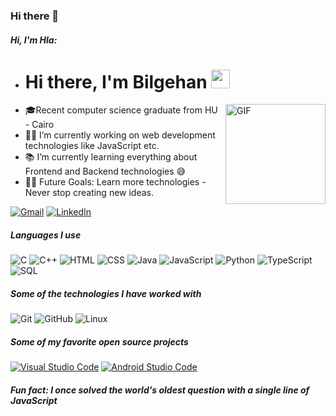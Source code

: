 ### Hi there 👋

##### Hi, I'm Hla:


- # Hi there, I'm Bilgehan  <img width="30px" src="https://media.tenor.com/images/3b388fe03da271d2674faf85eb7c3fcd/tenor.gif" />

<img align="right" alt="GIF" height="160px" src="https://media.giphy.com/media/du3J3cXyzhj75IOgvA/giphy.gif" />
  

- 🎓Recent computer science graduate from HU - Cairo
- 👨‍💻 I’m currently working on web development technologies like JavaScript etc.
- 📚 I’m currently learning everything about Frontend and Backend technologies 😅
- 💪🏼 Future Goals: Learn more technologies - Never stop creating new ideas.


[![Gmail](https://img.shields.io/badge/-GMAIL-D14836?style=for-the-badge&logo=gmail&logoColor=white)](hlaelgibaly22@gmail.com)
[![LinkedIn](https://img.shields.io/badge/-LINKEDIN-0077B5?style=for-the-badge&logo=linkedin&logoColor=white)](https://www.linkedin.com/in/hla-essam)


##### Languages I use

![C](https://img.shields.io/badge/-C-000000?style=flat&logo=c)
![C++](https://img.shields.io/badge/-C++-000000?style=flat&logo=c%2B%2B)
![HTML](https://img.shields.io/badge/-HTML5-000000?style=flat&logo=html)
![CSS](https://img.shields.io/badge/-CSS-000000?style=flat&logo=CSS)
![Java](https://img.shields.io/badge/-Java-000000?style=flat&logo=java)
![JavaScript](https://img.shields.io/badge/-JavaScript-000000?style=flat&logo=javascript)
![Python](https://img.shields.io/badge/-Python-000000?style=flat&logo=python)
![TypeScript](https://img.shields.io/badge/-TypeScript-000000?style=flat&logo=typescript)
![SQL](https://img.shields.io/badge/-SQL-000000?style=flat&logo=postgresql)

##### Some of the technologies I have worked with

![Git](https://img.shields.io/badge/-Git-222222?style=flat&logo=git&logoColor=F05032)
![GitHub](https://img.shields.io/badge/-GitHub-222222?style=flat&logo=github&logoColor=181717)
![Linux](https://img.shields.io/badge/-Linux-222222?style=flat&logo=linux&logoColor=FCC624)


##### Some of my favorite open source projects


[![Visual Studio Code](https://img.shields.io/badge/-VSCode-444444?style=flat&logo=visual-studio-code&logoColor=007ACC)](https://github.com/microsoft/vscode)
[![Android Studio Code](https://img.shields.io/badge/-android-samples-444444?style=flat&logo=android-studio-code&logoColor=007ACC)](https://github.com/microsoft/android-samples)


##### Fun fact: I once solved the world's oldest question with a single line of JavaScript
<!-- wi*quL3fcV -->
